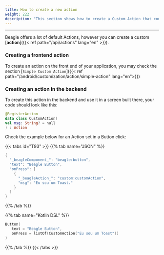 ```yaml
---
title: How to create a new action
weight: 222
description: "This section shows how to create a Custom Action that could be used in events and handled by the frontend application"
---
```


---

Beagle offers a lot of default Actions, however you can create a custom [**action**]({{< ref path="/api/actions" lang="en" >}}).

### Creating a frontend action

To create an action on the front end of your application, you may check the section [`Simple Custom Action`]({{< ref path="/android/customization/action/simple-action" lang="en">}})

### Creating an action in the backend

To create this action in the backend and use it in a screen built there, your code should look like this:

```kotlin
@RegisterAction
data class CustomAction(
val msg: String? = null
) : Action
```

Check the example below for an Action set in a Button click:

{{< tabs id="T93" >}}
{{% tab name="JSON" %}}

```kotlin
{
  "_beagleComponent_": "beagle:button",
  "text": "Beagle Button",
  "onPress": [
    {
      "_beagleAction_": "custom:customAction",
      "msg": "Eu sou um Toast."
    }
  ]
}
```

{{% /tab %}}

{{% tab name="Kotlin DSL" %}}

```kotlin
Button(
   text = "Beagle Button",
   onPress = listOf(CustomAction("Eu sou um Toast"))
)
```

{{% /tab %}}
{{< /tabs >}}
